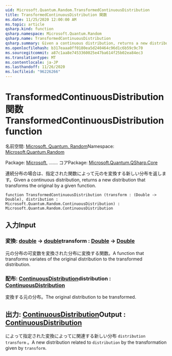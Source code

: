 ```yaml
---
uid: Microsoft.Quantum.Random.TransformedContinuousDistribution
title: TransformedContinuousDistribution 関数
ms.date: 11/25/2020 12:00:00 AM
ms.topic: article
qsharp.kind: function
qsharp.namespace: Microsoft.Quantum.Random
qsharp.name: TransformedContinuousDistribution
qsharp.summary: Given a continuous distribution, returns a new distribution that transforms the original by a given function.
ms.openlocfilehash: b317eaaa0ff0180ea5d240464c96d1c6b59c9c70
ms.sourcegitcommit: a87c1aa8e7453360025e47ba614f25b02ea84ec3
ms.translationtype: MT
ms.contentlocale: ja-JP
ms.lasthandoff: 11/26/2020
ms.locfileid: "96226266"
---
```

# <a name="transformedcontinuousdistribution-function"></a><span data-ttu-id="8ad28-102">TransformedContinuousDistribution 関数</span><span class="sxs-lookup"><span data-stu-id="8ad28-102">TransformedContinuousDistribution function</span></span>

<span data-ttu-id="8ad28-103">名前空間: [Microsoft. Quantum. Random](xref:Microsoft.Quantum.Random)</span><span class="sxs-lookup"><span data-stu-id="8ad28-103">Namespace: [Microsoft.Quantum.Random](xref:Microsoft.Quantum.Random)</span></span>

<span data-ttu-id="8ad28-104">Package: [Microsoft.](https://nuget.org/packages/Microsoft.Quantum.QSharp.Core) ....... コア</span><span class="sxs-lookup"><span data-stu-id="8ad28-104">Package: [Microsoft.Quantum.QSharp.Core](https://nuget.org/packages/Microsoft.Quantum.QSharp.Core)</span></span>


<span data-ttu-id="8ad28-105">連続分布の場合は、指定された関数によって元のを変換する新しい分布を返します。</span><span class="sxs-lookup"><span data-stu-id="8ad28-105">Given a continuous distribution, returns a new distribution that transforms the original by a given function.</span></span>

```qsharp
function TransformedContinuousDistribution (transform : (Double -> Double), distribution : Microsoft.Quantum.Random.ContinuousDistribution) : Microsoft.Quantum.Random.ContinuousDistribution
```


## <a name="input"></a><span data-ttu-id="8ad28-106">入力</span><span class="sxs-lookup"><span data-stu-id="8ad28-106">Input</span></span>

### <a name="transform--double---double"></a><span data-ttu-id="8ad28-107">変換: [double](xref:microsoft.quantum.lang-ref.double) -> [double](xref:microsoft.quantum.lang-ref.double)</span><span class="sxs-lookup"><span data-stu-id="8ad28-107">transform : [Double](xref:microsoft.quantum.lang-ref.double) -> [Double](xref:microsoft.quantum.lang-ref.double)</span></span>

<span data-ttu-id="8ad28-108">元の分布の可変数を変換された分布に変換する関数。</span><span class="sxs-lookup"><span data-stu-id="8ad28-108">A function that transforms variates of the original distribution to the transformed distribution.</span></span>


### <a name="distribution--continuousdistribution"></a><span data-ttu-id="8ad28-109">配布: [ContinuousDistribution](xref:Microsoft.Quantum.Random.ContinuousDistribution)</span><span class="sxs-lookup"><span data-stu-id="8ad28-109">distribution : [ContinuousDistribution](xref:Microsoft.Quantum.Random.ContinuousDistribution)</span></span>

<span data-ttu-id="8ad28-110">変換する元の分布。</span><span class="sxs-lookup"><span data-stu-id="8ad28-110">The original distribution to be transformed.</span></span>



## <a name="output--continuousdistribution"></a><span data-ttu-id="8ad28-111">出力: [ContinuousDistribution](xref:Microsoft.Quantum.Random.ContinuousDistribution)</span><span class="sxs-lookup"><span data-stu-id="8ad28-111">Output : [ContinuousDistribution](xref:Microsoft.Quantum.Random.ContinuousDistribution)</span></span>

<span data-ttu-id="8ad28-112">によって指定された変換によってに関連する新しい分布 `distribution` `transform` 。</span><span class="sxs-lookup"><span data-stu-id="8ad28-112">A new distribution related to `distribution` by the transformation given by `transform`.</span></span>